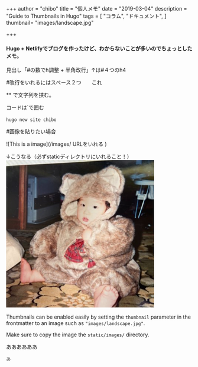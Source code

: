 +++
author = "chibo"
title = "個人メモ"
date = "2019-03-04"
description = "Guide to Thumbnails in Hugo"
tags = [
    "コラム",
    "ドキュメント",
]
thumbnail= "images/landscape.jpg"

+++

#### Hugo + Netlifyでブログを作ったけど、わからないことが多いのでちょっとしたメモ。
見出し「#の数でh調整 + 半角改行」↑は#４つのh4

#改行をいれるにはスペース２つ　　これ

** で文字列を挟む。

コードは`で囲む

`hugo new site chibo`

#画像を貼りたい場合

![This is a image](/images/ URLをいれる )

↓こうなる（必ずstaticディレクトリにいれること！）
![This is a image](/images/tio.jpg)

Thumbnails can be enabled easily by setting the `thumbnail` parameter in the frontmatter to an image such as `"images/landscape.jpg"`. 

Make sure to copy the image the `static/images/` directory.

ああああああ
```
あ


